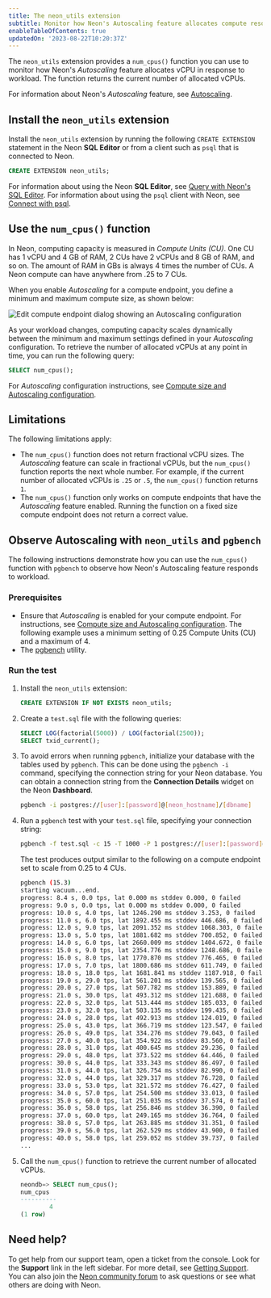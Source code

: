 ```yaml
---
title: The neon_utils extension
subtitle: Monitor how Neon's Autoscaling feature allocates compute resources
enableTableOfContents: true
updatedOn: '2023-08-22T10:20:37Z'
---
```


The `neon_utils` extension provides a `num_cpus()` function you can use to monitor how Neon's _Autoscaling_ feature allocates vCPU in response to workload. The function returns the current number of allocated vCPUs.

For information about Neon's _Autoscaling_ feature, see [Autoscaling](https://neon.tech/docs/introduction/autoscaling).

## Install the `neon_utils` extension

Install the `neon_utils` extension by running the following `CREATE EXTENSION` statement in the Neon **SQL Editor** or from a client such as `psql` that is connected to Neon.

```sql
CREATE EXTENSION neon_utils;
```

For information about using the Neon **SQL Editor**, see [Query with Neon's SQL Editor](/docs/get-started-with-neon/query-with-neon-sql-editor). For information about using the `psql` client with Neon, see [Connect with psql](/docs/connect/query-with-psql-editor).

## Use the `num_cpus()` function

In Neon, computing capacity is measured in _Compute Units (CU)_. One CU has 1 vCPU and 4 GB of RAM, 2 CUs have 2 vCPUs and 8 GB of RAM, and so on. The amount of RAM in GBs is always 4 times the number of CUs. A Neon compute can have anywhere from .25 to 7 CUs.

When you enable _Autoscaling_ for a compute endpoint, you define a minimum and maximum compute size, as shown below:

![Edit compute endpoint dialog showing an Autoscaling configuration](/docs/extensions/edit_compute_endpoint.png)

As your workload changes, computing capacity scales dynamically between the minimum and maximum settings defined in your _Autoscaling_ configuration. To retrieve the number of allocated vCPUs at any point in time, you can run the following query:

```sql
SELECT num_cpus();
```

For _Autoscaling_ configuration instructions, see [Compute size and Autoscaling configuration](/docs/manage/endpoints#compute-size-and-autoscaling-configuration).

## Limitations

The following limitations apply:

- The `num_cpus()` function does not return fractional vCPU sizes. The _Autoscaling_ feature can scale in fractional vCPUs, but the `num_cpus()` function reports the next whole number. For example, if the current number of allocated vCPUs is `.25` or `.5`, the `num_cpus()` function returns `1`.
- The `num_cpus()` function only works on compute endpoints that have the _Autoscaling_ feature enabled. Running the function on a fixed size compute endpoint does not return a correct value.

## Observe Autoscaling with `neon_utils` and `pgbench`

The following instructions demonstrate how you can use the `num_cpus()` function with `pgbench` to observe how Neon's Autoscaling feature responds to workload.

### Prerequisites

- Ensure that _Autoscaling_ is enabled for your compute endpoint. For instructions, see [Compute size and Autoscaling configuration](/docs/manage/endpoints#compute-size-and-autoscaling-configuration). The following example uses a minimum setting of 0.25 Compute Units (CU) and a maximum of 4.
- The [pgbench](https://www.postgresql.org/docs/current/pgbench.html) utility.

### Run the test

1. Install the `neon_utils` extension:

    ```sql
    CREATE EXTENSION IF NOT EXISTS neon_utils;
    ```

2. Create a `test.sql` file with the following queries:

    ```sql
    SELECT LOG(factorial(5000)) / LOG(factorial(2500));
    SELECT txid_current();
    ```

3. To avoid errors when running `pgbench`, initialize your database with the tables used by `pgbench`. This can be done using the `pgbench -i` command, specifying the connection string for your Neon database. You can obtain a connection string from the **Connection Details** widget on the Neon **Dashboard**.

    <CodeBlock shouldWrap>

    ```bash
    pgbench -i postgres://[user]:[password]@[neon_hostname]/[dbname]
    ```

    </CodeBlock>

4. Run a `pgbench` test with your `test.sql` file, specifying your connection string:

    <CodeBlock shouldWrap>

    ```bash
    pgbench -f test.sql -c 15 -T 1000 -P 1 postgres://[user]:[password]@[neon_hostname]/[dbname]
    ```

    </CodeBlock>

    The test produces output similar to the following on a compute endpoint set to scale from 0.25 to 4 CUs.

    ```bash
    pgbench (15.3)
    starting vacuum...end.
    progress: 8.4 s, 0.0 tps, lat 0.000 ms stddev 0.000, 0 failed
    progress: 9.0 s, 0.0 tps, lat 0.000 ms stddev 0.000, 0 failed
    progress: 10.0 s, 4.0 tps, lat 1246.290 ms stddev 3.253, 0 failed
    progress: 11.0 s, 6.0 tps, lat 1892.455 ms stddev 446.686, 0 failed
    progress: 12.0 s, 9.0 tps, lat 2091.352 ms stddev 1068.303, 0 failed
    progress: 13.0 s, 5.0 tps, lat 1881.682 ms stddev 700.852, 0 failed
    progress: 14.0 s, 6.0 tps, lat 2660.009 ms stddev 1404.672, 0 failed
    progress: 15.0 s, 9.0 tps, lat 2354.776 ms stddev 1248.686, 0 failed
    progress: 16.0 s, 8.0 tps, lat 1770.870 ms stddev 776.465, 0 failed
    progress: 17.0 s, 7.0 tps, lat 1800.686 ms stddev 611.749, 0 failed
    progress: 18.0 s, 18.0 tps, lat 1681.841 ms stddev 1187.918, 0 failed
    progress: 19.0 s, 29.0 tps, lat 561.201 ms stddev 139.565, 0 failed
    progress: 20.0 s, 27.0 tps, lat 507.782 ms stddev 153.889, 0 failed
    progress: 21.0 s, 30.0 tps, lat 493.312 ms stddev 121.688, 0 failed
    progress: 22.0 s, 32.0 tps, lat 513.444 ms stddev 185.033, 0 failed
    progress: 23.0 s, 32.0 tps, lat 503.135 ms stddev 199.435, 0 failed
    progress: 24.0 s, 28.0 tps, lat 492.913 ms stddev 124.019, 0 failed
    progress: 25.0 s, 43.0 tps, lat 366.719 ms stddev 123.547, 0 failed
    progress: 26.0 s, 49.0 tps, lat 334.276 ms stddev 79.043, 0 failed
    progress: 27.0 s, 40.0 tps, lat 354.922 ms stddev 83.560, 0 failed
    progress: 28.0 s, 31.0 tps, lat 400.645 ms stddev 29.236, 0 failed
    progress: 29.0 s, 48.0 tps, lat 373.522 ms stddev 64.446, 0 failed
    progress: 30.0 s, 44.0 tps, lat 333.343 ms stddev 86.497, 0 failed
    progress: 31.0 s, 44.0 tps, lat 326.754 ms stddev 82.990, 0 failed
    progress: 32.0 s, 44.0 tps, lat 329.317 ms stddev 76.728, 0 failed
    progress: 33.0 s, 53.0 tps, lat 321.572 ms stddev 76.427, 0 failed
    progress: 34.0 s, 57.0 tps, lat 254.500 ms stddev 33.013, 0 failed
    progress: 35.0 s, 60.0 tps, lat 251.035 ms stddev 37.574, 0 failed
    progress: 36.0 s, 58.0 tps, lat 256.846 ms stddev 36.390, 0 failed
    progress: 37.0 s, 60.0 tps, lat 249.165 ms stddev 36.764, 0 failed
    progress: 38.0 s, 57.0 tps, lat 263.885 ms stddev 31.351, 0 failed
    progress: 39.0 s, 56.0 tps, lat 262.529 ms stddev 43.900, 0 failed
    progress: 40.0 s, 58.0 tps, lat 259.052 ms stddev 39.737, 0 failed
    ...
    ```

4. Call the `num_cpus()` function to retrieve the current number of allocated vCPUs.

    ```sql
    ​​neondb=> SELECT num_cpus();
    num_cpus
    ----------
            4
    (1 row)
    ```

## Need help\?

To get help from our support team, open a ticket from the console. Look for the **Support** link in the left sidebar. For more detail, see [Getting Support](/docs/introduction/support). You can also join the [Neon community forum](https://community.neon.tech/) to ask questions or see what others are doing with Neon.

